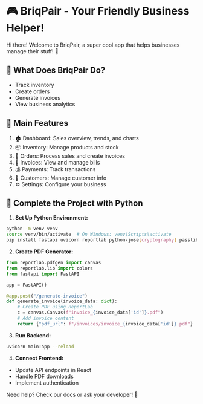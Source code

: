 # 🎮 BriqPair - Your Friendly Business Helper!

Hi there! Welcome to BriqPair, a super cool app that helps businesses manage their stuff! 🚀

## 🎯 What Does BriqPair Do?
- Track inventory
- Create orders
- Generate invoices
- View business analytics

## 🚀 Main Features
1. 🏠 Dashboard: Sales overview, trends, and charts
2. 📦 Inventory: Manage products and stock
3. 🛒 Orders: Process sales and create invoices
4. 📄 Invoices: View and manage bills
5. 💰 Payments: Track transactions
6. 👥 Customers: Manage customer info
7. ⚙️ Settings: Configure your business

## 🐍 Complete the Project with Python

1. **Set Up Python Environment:**
```bash
python -m venv venv
source venv/bin/activate  # On Windows: venv\Scripts\activate
pip install fastapi uvicorn reportlab python-jose[cryptography] passlib
```

2. **Create PDF Generator:**
```python
from reportlab.pdfgen import canvas
from reportlab.lib import colors
from fastapi import FastAPI

app = FastAPI()

@app.post("/generate-invoice")
def generate_invoice(invoice_data: dict):
    # Create PDF using ReportLab
    c = canvas.Canvas(f"invoice_{invoice_data['id']}.pdf")
    # Add invoice content
    return {"pdf_url": f"/invoices/invoice_{invoice_data['id']}.pdf"}
```

3. **Run Backend:**
```bash
uvicorn main:app --reload
```

4. **Connect Frontend:**
- Update API endpoints in React
- Handle PDF downloads
- Implement authentication

Need help? Check our docs or ask your developer! 🌟

